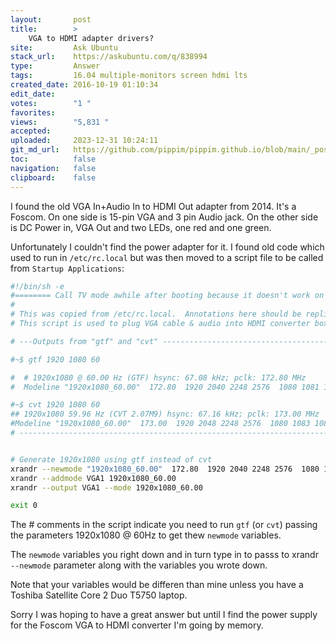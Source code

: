 ```yaml
---
layout:       post
title:        >
    VGA to HDMI adapter drivers?
site:         Ask Ubuntu
stack_url:    https://askubuntu.com/q/838994
type:         Answer
tags:         16.04 multiple-monitors screen hdmi lts
created_date: 2016-10-19 01:10:34
edit_date:    
votes:        "1 "
favorites:    
views:        "5,831 "
accepted:     
uploaded:     2023-12-31 10:24:11
git_md_url:   https://github.com/pippim/pippim.github.io/blob/main/_posts/2016/2016-10-19-VGA-to-HDMI-adapter-drivers_.md
toc:          false
navigation:   false
clipboard:    false
---
```


I found the old VGA In+Audio In to HDMI Out adapter from 2014. It's a Foscom. On one side is 15-pin VGA and 3 pin Audio jack. On the other side is DC Power in, VGA Out and two LEDs, one red and one green.

Unfortunately I couldn't find the power adapter for it. I found old code which used to run in `/etc/rc.local` but was then moved to a script file to be called from `Startup Applications`:

``` sh
#!/bin/sh -e
#======== Call TV mode awhile after booting because it doesn't work on initial boot.
#
# This was copied from /etc/rc.local.  Annotations here should be replicated there.
# This script is used to plug VGA cable & audio into HDMI converter box.

# ---Outputs from "gtf" and "cvt" --------------------------------------------------------

#~$ gtf 1920 1080 60

#  # 1920x1080 @ 60.00 Hz (GTF) hsync: 67.08 kHz; pclk: 172.80 MHz
#  Modeline "1920x1080_60.00"  172.80  1920 2040 2248 2576  1080 1081 1084 1118  -HSync +Vsync

#~$ cvt 1920 1080 60
## 1920x1080 59.96 Hz (CVT 2.07M9) hsync: 67.16 kHz; pclk: 173.00 MHz
#Modeline "1920x1080_60.00"  173.00  1920 2048 2248 2576  1080 1083 1088 1120 -hsync +vsync
# -----------------------------------------------------------------------------------------


# Generate 1920x1080 using gtf instead of cvt
xrandr --newmode "1920x1080_60.00"  172.80  1920 2040 2248 2576  1080 1081 1084 1118  -HSync +Vsync
xrandr --addmode VGA1 1920x1080_60.00
xrandr --output VGA1 --mode 1920x1080_60.00

exit 0
```

The # comments in the script indicate you need to run `gtf` (or `cvt`) passing the parameters 1920x1080 @ 60Hz to get thew `newmode` variables.

The `newmode` variables you right down and in turn type in to passs to xrandr `--newmode` parameter along with the variables you wrote down.

Note that your variables would be differen than mine unless you have a Toshiba Satellite Core 2 Duo T5750 laptop.

Sorry I was hoping to have a great answer but until I find the power supply for the Foscom VGA to HDMI converter I'm going by memory.

